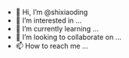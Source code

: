 - 👋 Hi, I’m @shixiaoding
- 👀 I’m interested in ...
- 🌱 I’m currently learning ...
- 💞️ I’m looking to collaborate on ...
- 📫 How to reach me ...

<!---
shixiaoding/shixiaoding is a ✨ special ✨ repository because its `README.md` (this file) appears on your GitHub profile.
You can click the Preview link to take a look at your changes.
--->
